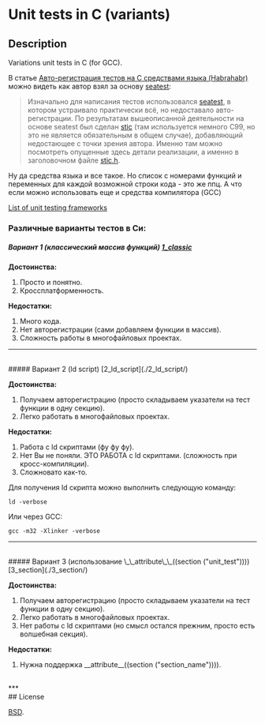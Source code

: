 # Unit tests in C (variants)


## Description
Variations unit tests in C (for GCC).

В статье [Авто-регистрация тестов на С средствами языка (Habrahabr)](http://habrahabr.ru/post/252439/) можно видеть как автор взял за основу [seatest](https://code.google.com/p/seatest/):

> Изначально для написания тестов использовался [seatest](https://code.google.com/p/seatest/), в котором устраивало практически всё, но недоставало авто-регистрации. 
> По результатам вышеописанной деятельности на основе seatest был сделан [stic](https://github.com/xaizek/stic) 
> (там используется немного C99, но это не является обязательным в общем случае), добавляющий недостающее с точки зрения автора. 
> Именно там можно посмотреть опущенные здесь детали реализации, а именно в заголовочном файле [stic.h](https://github.com/xaizek/stic/blob/master/src/stic.h). 

Ну да средства языка и все такое. Но список с номерами функций и переменных для каждой возможной строки кода - это же ппц. А что если можно использовать еще и средства компилятора (GCC)

[List of unit testing frameworks](https://en.wikipedia.org/wiki/List_of_unit_testing_frameworks)


### Различные варианты тестов в Си:

##### Вариант 1 (классический массив функций) [1_classic](./1_classic/)

**Достоинства:**

1. Просто и понятно.
2. Кроссплатформенность.

**Недостатки:**

1. Много кода.
2. Нет авторегистрации (сами добавляем функции в массив).
3. Сложность работы в многофайловых проектах.




***
<br/>
##### Вариант 2 (ld script) [2_ld_script](./2_ld_script/)

**Достоинства:**

1. Получаем авторегистрацию (просто складываем указатели на тест функции в одну секцию).
2. Легко работать в многофайловых проектах.

**Недостатки:**

1. Работа с ld скриптами (фу фу фу).
2. Нет Вы не поняли. ЭТО РАБОТА с ld скриптами. (сложность при кросс-компиляции).
3. Сложновато как-то.


Для получения ld скрипта можно выполнить следующую команду:
```console
ld -verbose

```


Или через GCC:
```console
gcc -m32 -Xlinker -verbose

```


***
<br/>
##### Вариант 3 (использование \_\_attribute\_\_((section ("unit_test"))))  [3_section](./3_section/)

**Достоинства:**

1. Получаем авторегистрацию (просто складываем указатели на тест функции в одну секцию).
2. Легко работать в многофайловых проектах.
3. Нет работы с ld скриптами (но смысл остался прежним, просто есть волшебная секция).

**Недостатки:**

1. Нужна поддержка \_\_attribute\_\_((section ("section_name")))).



<br/>
***
<br/>
## License

[BSD](./LICENSE).
